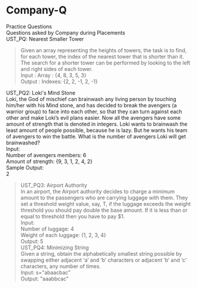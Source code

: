 # Company-Q
Practice Questions <br>
Questions asked by Company during Placements<br>
UST_PQ: Nearest Smaller Tower<br>
>Given an array representing the heights of towers, the task is to find, for each tower, the index of the nearest tower that is shorter than it. The search for a shorter tower can be performed by looking to the left and right sides of each tower.<br>
Input : Array : {4, 8, 3, 5, 3} <br>
Output : Indexes: {2, 2, -1, 2, -1}<br>

UST_PQ2: Loki's Mind Stone<br>
Loki, the God of mischief can brainwash any living person by touching him/her with his Mind stone, and has decided to break the avengers (a warrior group) to face into each other, so that they can turn against each other and make Loki’s evil plans easier. Now all the avengers have some amount of strength that is denoted in integers. Loki wants to brainwash the least amount of people possible, because he is lazy. But he wants his team of avengers to win the battle. What is the number of avengers Loki will get brainwashed?<br>
Input:<br>
Number of avengers members: 6<br>
Amount of strength: {9, 3, 1, 2, 4, 2} <br>
Sample Output:<br>
2<br>
>UST_PQ3: Airport Authority<br>
In an airport, the Airport authority decides to charge a minimum amount to the passengers who are carrying luggage with them. They set a threshold weight value, say, T, if the luggage exceeds the weight threshold you should pay double the base amount. If it is less than or equal to threshold then you have to pay $1. <br>
Input: <br>
Number of luggage: 4<br>
Weight of each luggage: {1, 2, 3, 4}<br>
Output: 5<br>
>UST_PQ4: Minimizing String<br>
Given a string, obtain the alphabetically smallest string possible by swapping either adjacent ‘a’ and ‘b’ characters or adjacent ‘b’ and ‘c’ characters, any number of times.<br>
Input: s="abaacbac"<br>
Output: "aaabbcac"<br>
